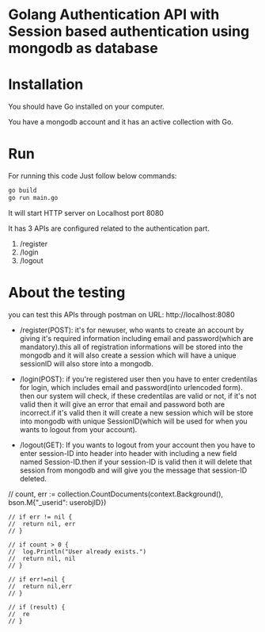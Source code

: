 # Golang Authentication API with Session based authentication using mongodb as database

# Installation

You should have Go installed on your computer.

You have a mongodb account and it has an active collection with Go.

# Run
For running this code Just follow below commands:
 ```bash
go build
go run main.go
```

It will start HTTP server on Localhost port 8080

It has 3 APIs are configured related to the authentication part.
1. /register
2. /login
3. /logout

# About the testing

you can test this APIs through postman on URL: http://localhost:8080

- /register(POST): it's for newuser, who wants to create an account by giving it's required information including email and password(which are mandatory).this all of registration informations will be stored into the mongodb and it will also create a session which will have a unique sessionID will also store into a mongodb.

- /login(POST): if you're registered user then you have to enter credentilas for login, which includes email and password(into urlencoded form). then our system will check, if these credentilas are valid or not, if it's not valid then it will give an error that email and password both are incorrect.if it's valid then it will create a new session which will be store into mongodb with unique SessionID(which will be used for when you wants to logout from your account).

- /logout(GET): If you wants to logout from your account then you have to enter session-ID into header into header with including a new field named Session-ID.then if your session-ID is valid then it will delete that session from mongodb and will give you the message that session-ID deleted.





























// count, err := collection.CountDocuments(context.Background(), bson.M{"_userid": userobjID})

	// if err != nil {
	// 	return nil, err
	// }

	// if count > 0 {
	// 	log.Println("User already exists.")
	// 	return nil, nil
	// }

	// if err!=nil {
	// 	return nil,err
	// }

	// if (result) {
	// 	re
	// }